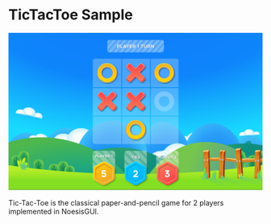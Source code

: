 # TicTacToe Sample

![Screenshot](https://github.com/Noesis/Noesis.github.io/blob/master/NoesisGUI/Samples/TicTacToe/Screenshot.png)

Tic-Tac-Toe is the classical paper-and-pencil game for 2 players implemented in NoesisGUI.
